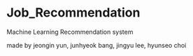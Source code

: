 # Job_Recommendation
Machine Learning Recommendation system

made by jeongin yun, junhyeok bang, jingyu lee, hyunseo choi
